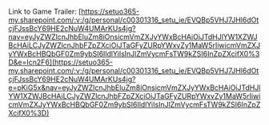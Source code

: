 Link to Game Trailer:
[https://setuo365-my.sharepoint.com/:v:/g/personal/c00301316_setu_ie/EVQBp5VHJ7JHl6dOtcjFJssBcY69HE2cNuW4UMArKUs4jg?nav=eyJyZWZlcnJhbEluZm8iOnsicmVmZXJyYWxBcHAiOiJTdHJlYW1XZWJBcHAiLCJyZWZlcnJhbFZpZXciOiJTaGFyZURpYWxvZy1MaW5rIiwicmVmZXJyYWxBcHBQbGF0Zm9ybSI6IldlYiIsInJlZmVycmFsTW9kZSI6InZpZXcifX0%3D&e=Icn2F6](https://setuo365-my.sharepoint.com/:v:/g/personal/c00301316_setu_ie/EVQBp5VHJ7JHl6dOtcjFJssBcY69HE2cNuW4UMArKUs4jg?e=pKiG5x&nav=eyJyZWZlcnJhbEluZm8iOnsicmVmZXJyYWxBcHAiOiJTdHJlYW1XZWJBcHAiLCJyZWZlcnJhbFZpZXciOiJTaGFyZURpYWxvZy1MaW5rIiwicmVmZXJyYWxBcHBQbGF0Zm9ybSI6IldlYiIsInJlZmVycmFsTW9kZSI6InZpZXcifX0%3D)

